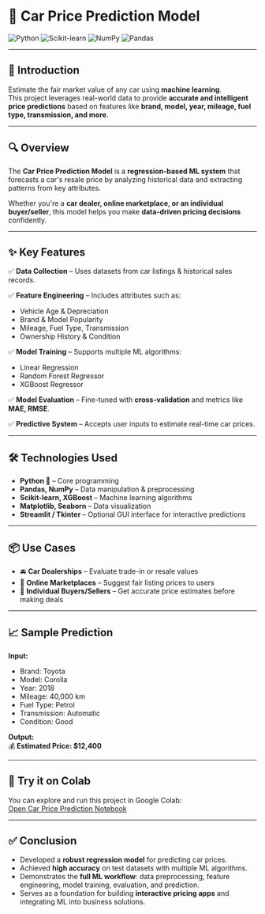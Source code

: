 # 🚗 Car Price Prediction Model

![Python](https://img.shields.io/badge/Python-3776AB?style=flat&logo=python&logoColor=white)
![Scikit-learn](https://img.shields.io/badge/Scikit--learn-F7931E?style=flat&logo=scikitlearn&logoColor=white)
![NumPy](https://img.shields.io/badge/NumPy-013243?style=flat&logo=numpy&logoColor=white)
![Pandas](https://img.shields.io/badge/Pandas-150458?style=flat&logo=pandas&logoColor=white)

---

## 🚀 Introduction
Estimate the fair market value of any car using **machine learning**.  
This project leverages real-world data to provide **accurate and intelligent price predictions** based on features like **brand, model, year, mileage, fuel type, transmission, and more**.

---

## 🔍 Overview
The **Car Price Prediction Model** is a **regression-based ML system** that forecasts a car's resale price by analyzing historical data and extracting patterns from key attributes.  

Whether you're a **car dealer, online marketplace, or an individual buyer/seller**, this model helps you make **data-driven pricing decisions** confidently.

---

## ✨ Key Features
✅ **Data Collection** – Uses datasets from car listings & historical sales records.  

✅ **Feature Engineering** – Includes attributes such as:  
- Vehicle Age & Depreciation  
- Brand & Model Popularity  
- Mileage, Fuel Type, Transmission  
- Ownership History & Condition  

✅ **Model Training** – Supports multiple ML algorithms:  
- Linear Regression  
- Random Forest Regressor  
- XGBoost Regressor  

✅ **Model Evaluation** – Fine-tuned with **cross-validation** and metrics like **MAE, RMSE**.  

✅ **Predictive System** – Accepts user inputs to estimate real-time car prices.

---

## 🛠️ Technologies Used
- **Python 🐍** – Core programming  
- **Pandas, NumPy** – Data manipulation & preprocessing  
- **Scikit-learn, XGBoost** – Machine learning algorithms  
- **Matplotlib, Seaborn** – Data visualization  
- **Streamlit / Tkinter** – Optional GUI interface for interactive predictions  

---

## 📦 Use Cases
- 🚘 **Car Dealerships** – Evaluate trade-in or resale values  
- 🛒 **Online Marketplaces** – Suggest fair listing prices to users  
- 🧾 **Individual Buyers/Sellers** – Get accurate price estimates before making deals  

---

## 📈 Sample Prediction
**Input:**  
- Brand: Toyota  
- Model: Corolla  
- Year: 2018  
- Mileage: 40,000 km  
- Fuel Type: Petrol  
- Transmission: Automatic  
- Condition: Good  

**Output:**  
💰 **Estimated Price: $12,400**

---

## 📖 Try it on Colab
You can explore and run this project in Google Colab:  
[Open Car Price Prediction Notebook](https://colab.research.google.com/drive/1SWKOVCwa3t3R-OABWptPAcG4ZPsLitee?usp=sharing)

---

## ✅ Conclusion
- Developed a **robust regression model** for predicting car prices.  
- Achieved **high accuracy** on test datasets with multiple ML algorithms.  
- Demonstrates the **full ML workflow**: data preprocessing, feature engineering, model training, evaluation, and prediction.  
- Serves as a foundation for building **interactive pricing apps** and integrating ML into business solutions.

